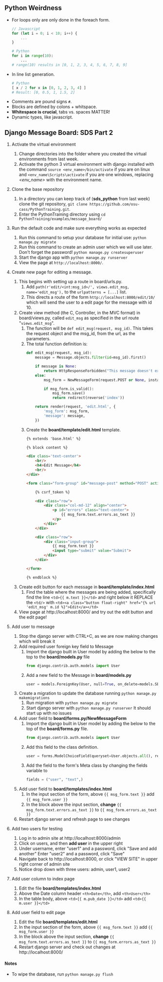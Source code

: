 ## Python Weirdness
* For loops only are only done in the foreach form.
  ```javascript
  // Javascript
  for (let i = 0; i < 10; i++) {
      ...
  }
  ```
  ```python
  # Python
  for i in range(10):
      ...
  # range(10) results in [0, 1, 2, 3, 4, 5, 6, 7, 8, 9]
  ```
* In line list generation.
  ```python
  # Python
  [ x / 2 for x in [0, 1, 2, 3, 4] ]
  # Result: [0, 0.5, 1, 1.5, 2]
  ```
* Comments are pound signs `#`.
* Blocks are defined by colons + whitspace.
* **Whitespace is crucial**, tabs vs. spaces MATTER!
* Dynamic types, like javascript.

## Django Message Board: SDS Part 2

1. Activate the virtual environment
    1. Change directories into the folder where you created the virtual environments from last week.
    2. Activate the python 3 virtual environment with django installed with the command
       `source <env_name>/bin/activate` if you are on linux and `<env_name\Scripts\activate` if you
       are one windows, replacing *<env_name>* with the environment name.
    
2. Clone the base repository
    1. In a directory you can keep track of (**sds_python** from last week)
       clone the git repository, `git clone https://github.com/osu-cass/PythonTraining.git`.
    2. Enter the PythonTraining directory using `cd PythonTraining/examples/message_board/`

3. Run the default code and make sure everything works as expected
    1. Run this command to setup your database for initial use: `python manage.py migrate`
    2. Run this command to create an admin user which we will use later. Don't forget the password!
       `python manage.py createsuperuser`
    3. Start the django app with `python manage.py runserver`
    4. View the page at `http://localhost:8000/`.

4. Create new page for editing a message.
    1. This begins with setting up a route in board/urls.py.
	    1. Add `path(r'edit/<int:msg_id>/', views.edit_msg, name='edit_msg'),` to
		   the `urlpatterns = [...]` list.
		2. This directs a route of the form `http://localhost:8000/edit/10/`
		   which will send the user to a edit page for the message with id 10.
	2. Create view method (the C, Controller, in the MVC format) in board/views.py,
	   called `edit_msg` as specified in the url route "`views.edit_msg`".
	    1. The function will be `def edit_msg(request, msg_id)`.  This takes the
		   request object and the msg_id, from the url, as the parameters.
		2. The total function definition is:
			```python
			def edit_msg(request, msg_id):
				message = Message.objects.filter(id=msg_id).first()

				if message is None:
					return HttpResponseForbidden("This message doesn't exist.")
				else:
					msg_form = NewMessageForm(request.POST or None, instance=message)

					if msg_form.is_valid():
						msg_form.save()
						return redirect(reverse('index'))

				return render(request, 'edit.html', {
					'msg_form': msg_form,
					'message': message,
				})
			```
		3. Create the **board/template/edit.html** template.
			```html
			{% extends 'base.html' %}

			{% block content %}

			<div class='text-center'>
				<br/>
				<h4>Edit Message</h4>
				<br/>
			</div>

			<form class="form-group" id="message-post" method="POST" action="{% url 'edit_msg' message.id %}">

				{% csrf_token %}

				<div class="row">
					<div class="col-md-12" align="center">
						<p id="errors" class="text-center">
							{{ msg_form.text.errors.as_text }}
						</p>
					</div>
				</div>

				<div class="row">
					<div class="input-group">
						{{ msg_form.text }}
						<input type="submit" value="Submit">
					</div>
				</div>

			</form>

			{% endblock %}
			```
	3. Create edit button for each message in **board/template/index.html**
		1. Find the table where the messages are being added, specifically find the line
		   `<td>{{ m.text }}</td>` and right below it REPLACE the `<td/>` with
		   `<td><a class="button float-right" href="{% url 'edit_msg' m.id %}">Edit</a></td>`
	4. View page at http://localhost:8000/ and try out the edit button and the edit page!

5. Add user to message
	1. Stop the django server with CTRL+C, as we are now making changes which will break it
	2. Add required user foreign key field to Message
		1. Import the django built in User model by adding the below to the top to the **board/models.py** file
		   ```python
		   from django.contrib.auth.models import User
		   ```
		2. Add a new field to the Message in **board/models.py**
		   ```python
		   user = models.ForeignKey(User, null=True, on_delete=models.SET_NULL)
		   ```
	3. Create a migration to update the database running `python manage.py makemigrations`
		1. Run migration with
		   `python manage.py migrate`
		2. Start django server with
		   `python manage.py runserver` It should start up with no issues
	4. Add user field to **board/forms.py/NewMessageForm**
		1. Import the django built in User model by adding the below to the top of the **board/forms.py** file.
		   ```python
		   from django.contrib.auth.models import User
		   ```
		2. Add this field to the class definition.
		   ```python
		   user = forms.ModelChoiceField(queryset=User.objects.all(), required=True)
		   ```
		3. Add the field to the form's Meta class by changing the fields variable to
		   ```python
		   fields = ("user", "text",)
		   ```
	5. Add user field to **board/templates/index.html**
		1. In the input section of the form, above `{{ msg_form.text }}` add `{{ msg_form.user }}`
		2. In the block above the input section, **change** `{{ msg_form.text.errors.as_text }}`
		   to `{{ msg_form.errors.as_text }}`
	6. Restart django server and refresh page to see changes

6. Add two users for testing
	1. Log in to admin site at http://localhost:8000/admin
	2. Click on users, and then **add user** in the upper right
	3. Under username, enter "user1" and a password, click "Save and add another"
		Enter "user2" and a password, click "Save"
	4. Navigate back to http://localhost:8000, or click "VIEW SITE" in upper right corner of admin site
	5. Notice drop down with three users: admin, user1, user2

7. Add user column to index page
	1. Edit the file **board/templates/index.html**
	2. Above the Date column header `<th>Date</th>`,
		add `<th>User</th>`
	3. In the table body, above `<td>{{ m.pub_date }}</td>`
	   add `<td>{{ m.user }}</td>`
8. Add user field to edit page
	1. Edit the file **board/templates/edit.html**
	2. In the input section of the form, above `{{ msg_form.text }}`
		add `{{ msg_form.user }}`
	2. In the block above the input section, **change** `{{ msg_form.text.errors.as_text }}`
           to `{{ msg_form.errors.as_text }}`
	3. Restart django server and check out changes at http://localhost:8000/


#### Notes
* To wipe the database, run `python manage.py flush`
